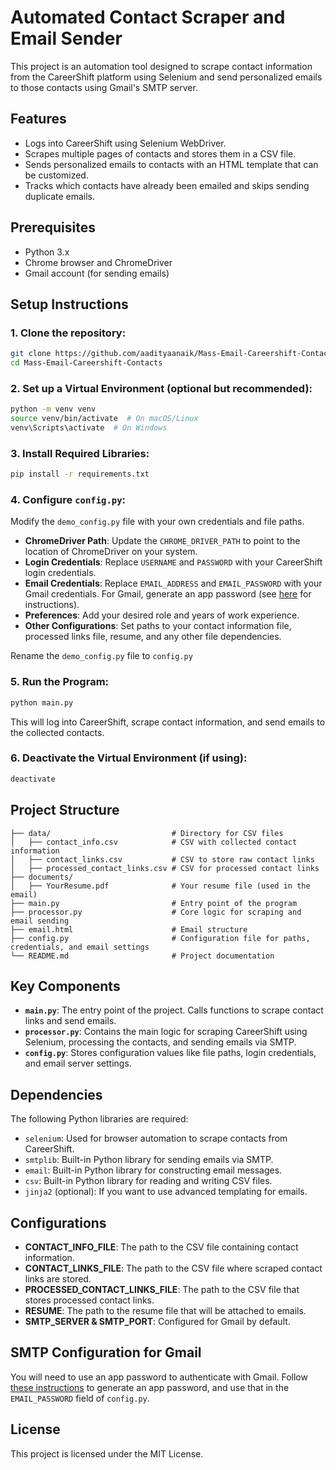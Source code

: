 
# Automated Contact Scraper and Email Sender

This project is an automation tool designed to scrape contact information from the CareerShift platform using Selenium and send personalized emails to those contacts using Gmail's SMTP server.

## Features
- Logs into CareerShift using Selenium WebDriver.
- Scrapes multiple pages of contacts and stores them in a CSV file.
- Sends personalized emails to contacts with an HTML template that can be customized.
- Tracks which contacts have already been emailed and skips sending duplicate emails.

## Prerequisites
- Python 3.x
- Chrome browser and ChromeDriver
- Gmail account (for sending emails)

## Setup Instructions

### 1. Clone the repository:
```bash
git clone https://github.com/aadityaanaik/Mass-Email-Careershift-Contacts.git
cd Mass-Email-Careershift-Contacts
```

### 2. Set up a Virtual Environment (optional but recommended):
```bash
python -m venv venv
source venv/bin/activate  # On macOS/Linux
venv\Scripts\activate  # On Windows
```

### 3. Install Required Libraries:
```bash
pip install -r requirements.txt
```

### 4. Configure `config.py`:
Modify the `demo_config.py` file with your own credentials and file paths.

- **ChromeDriver Path**: Update the `CHROME_DRIVER_PATH` to point to the location of ChromeDriver on your system.
- **Login Credentials**: Replace `USERNAME` and `PASSWORD` with your CareerShift login credentials.
- **Email Credentials**: Replace `EMAIL_ADDRESS` and `EMAIL_PASSWORD` with your Gmail credentials. For Gmail, generate an app password (see [here](https://support.google.com/accounts/answer/185833) for instructions).
- **Preferences**: Add your desired role and years of work experience.
- **Other Configurations**: Set paths to your contact information file, processed links file, resume, and any other file dependencies.

Rename the `demo_config.py` file to `config.py`

### 5. Run the Program:
```bash
python main.py
```

This will log into CareerShift, scrape contact information, and send emails to the collected contacts.

### 6. Deactivate the Virtual Environment (if using):
```bash
deactivate
```

## Project Structure

```
├── data/                           # Directory for CSV files
│   ├── contact_info.csv            # CSV with collected contact information
│   ├── contact_links.csv           # CSV to store raw contact links
│   ├── processed_contact_links.csv # CSV for processed contact links
├── documents/
│   ├── YourResume.pdf              # Your resume file (used in the email)
├── main.py                         # Entry point of the program
├── processor.py                    # Core logic for scraping and email sending
├── email.html                      # Email structure
├── config.py                       # Configuration file for paths, credentials, and email settings
└── README.md                       # Project documentation
```

## Key Components

- **`main.py`**: The entry point of the project. Calls functions to scrape contact links and send emails.
- **`processor.py`**: Contains the main logic for scraping CareerShift using Selenium, processing the contacts, and sending emails via SMTP.
- **`config.py`**: Stores configuration values like file paths, login credentials, and email server settings.

## Dependencies
The following Python libraries are required:
- `selenium`: Used for browser automation to scrape contacts from CareerShift.
- `smtplib`: Built-in Python library for sending emails via SMTP.
- `email`: Built-in Python library for constructing email messages.
- `csv`: Built-in Python library for reading and writing CSV files.
- `jinja2` (optional): If you want to use advanced templating for emails.

## Configurations
- **CONTACT_INFO_FILE**: The path to the CSV file containing contact information.
- **CONTACT_LINKS_FILE**: The path to the CSV file where scraped contact links are stored.
- **PROCESSED_CONTACT_LINKS_FILE**: The path to the CSV file that stores processed contact links.
- **RESUME**: The path to the resume file that will be attached to emails.
- **SMTP_SERVER & SMTP_PORT**: Configured for Gmail by default.

## SMTP Configuration for Gmail
You will need to use an app password to authenticate with Gmail. Follow [these instructions](https://support.google.com/accounts/answer/185833) to generate an app password, and use that in the `EMAIL_PASSWORD` field of `config.py`.

## License
This project is licensed under the MIT License.
